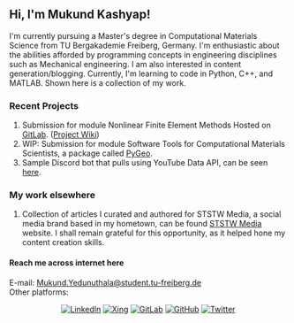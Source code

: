 ##                                                            Hi, I'm Mukund Kashyap!
I'm currently pursuing a Master's degree in Computational Materials Science from TU Bergakademie Freiberg, Germany. I'm enthusiastic about the abilities afforded by programming concepts in engineering disciplines such as Mechanical engineering. I am also interested in content generation/blogging. Currently, I'm learning to code in Python, C++, and MATLAB. Shown here is a collection of my work.

### Recent Projects
1. Submission for module Nonlinear Finite Element Methods Hosted on [GitLab](https://gitlab.com/MukundKashyap97/nfem-st2020-submission). ([Project Wiki](https://gitlab.com/MukundKashyap97/nfem-st2020-submission/-/wikis/home))
1. WIP: Submission for module Software Tools for Computational Materials Scientists, a package called [PyGeo](https://github.com/MukundKashyap97/65163_sotol1920_submission).
1. Sample Discord bot that pulls using YouTube Data API, can be seen [here](https://github.com/MukundKashyap97/trial-discord-bot).

### My work elsewhere
1. Collection of articles I curated and authored for STSTW Media, a social media brand based in my hometown, can be found [STSTW Media](https://www.ststworld.com/author/mukund-kashyap/) website. I shall remain grateful for this opportunity, as it helped hone my content creation skills.



#### Reach me across internet here
E-mail: [Mukund.Yedunuthala@student.tu-freiberg.de](mailto:Mukund.Yedunuthala@student.tu-freiberg.de)\
Other platforms:
<p align="center">
  <a href="https://www.linkedin.com/in/vmkyedunuthala/"><img src="https://img.shields.io/badge/LinkedIn--_.svg?style=flat-square&color=0077B5&logo=linkedin" alt="LinkedIn"></a>
  <a href="https://www.xing.com/profile/VenkataMukundKashyap_Yedunuthala"><img src="https://img.shields.io/badge/Xing--_.svg?style=flat-square&color=006567&labelColor=006567&logo=xing" alt="Xing"></a>
  <a href="https://gitlab.com/MukundKashyap97"><img src="https://img.shields.io/badge/GitLab--_.svg?style=flat-square&color=FCA121&logo=gitlab" alt="GitLab"></a>
  <a href="https://github.com/MukundKashyap97"><img src="https://img.shields.io/badge/GitHub--_.svg?style=flat-square&color=181717&labelColor=181717&logo=github" alt="GitHub"></a>
  <a href="https://twitter.com/notmukundh"><img src="https://img.shields.io/badge/Twitter--_.svg?style=flat-square&color=1DA1F2&logo=Twitter" alt="Twitter"></a>

</p>
